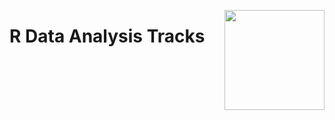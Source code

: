 <a href="https://datacamp.com/"><img align="right" width="160" src="/logos/datacamp.png"></img></a>

# R Data Analysis Tracks
